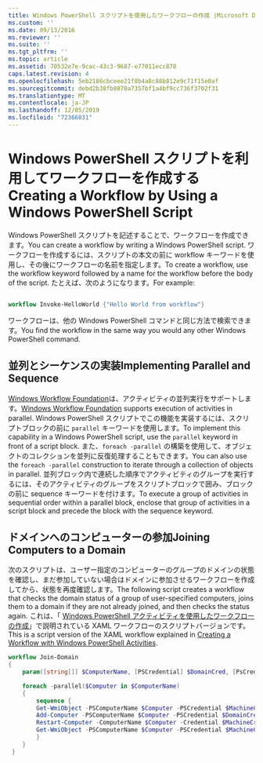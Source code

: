 ```yaml
---
title: Windows PowerShell スクリプトを使用したワークフローの作成 |Microsoft Docs
ms.custom: ''
ms.date: 09/13/2016
ms.reviewer: ''
ms.suite: ''
ms.tgt_pltfrm: ''
ms.topic: article
ms.assetid: 70532e7e-9cac-43c3-9687-e77011ecc878
caps.latest.revision: 4
ms.openlocfilehash: 5eb2186cbceee21f8b4a8c88b812e9c71f15e0af
ms.sourcegitcommit: debd2b38fb8070a7357bf1a4bf9cc736f3702f31
ms.translationtype: MT
ms.contentlocale: ja-JP
ms.lasthandoff: 12/05/2019
ms.locfileid: "72366031"
---
```

# <a name="creating-a-workflow-by-using-a-windows-powershell-script"></a><span data-ttu-id="6d9ee-102">Windows PowerShell スクリプトを利用してワークフローを作成する</span><span class="sxs-lookup"><span data-stu-id="6d9ee-102">Creating a Workflow by Using a Windows PowerShell Script</span></span>

<span data-ttu-id="6d9ee-103">Windows PowerShell スクリプトを記述することで、ワークフローを作成できます。</span><span class="sxs-lookup"><span data-stu-id="6d9ee-103">You can create a workflow by writing a Windows PowerShell script.</span></span> <span data-ttu-id="6d9ee-104">ワークフローを作成するには、スクリプトの本文の前に workflow キーワードを使用し、その後にワークフローの名前を指定します。</span><span class="sxs-lookup"><span data-stu-id="6d9ee-104">To create a workflow, use the workflow keyword followed by a name for the workflow before the body of the script.</span></span> <span data-ttu-id="6d9ee-105">たとえば、次のようになります。</span><span class="sxs-lookup"><span data-stu-id="6d9ee-105">For example:</span></span>

```powershell

workflow Invoke-HelloWorld {"Hello World from workflow"}
```

<span data-ttu-id="6d9ee-106">ワークフローは、他の Windows PowerShell コマンドと同じ方法で検索できます。</span><span class="sxs-lookup"><span data-stu-id="6d9ee-106">You find the workflow in the same way you would any other Windows PowerShell command.</span></span>

## <a name="implementing-parallel-and-sequence"></a><span data-ttu-id="6d9ee-107">並列とシーケンスの実装</span><span class="sxs-lookup"><span data-stu-id="6d9ee-107">Implementing Parallel and Sequence</span></span>

<span data-ttu-id="6d9ee-108">[Windows Workflow Foundation](https://msdn.microsoft.com/en-us/library/ms735967.aspx)は、アクティビティの並列実行をサポートします。</span><span class="sxs-lookup"><span data-stu-id="6d9ee-108">[Windows Workflow Foundation](https://msdn.microsoft.com/en-us/library/ms735967.aspx) supports execution of activities in parallel.</span></span> <span data-ttu-id="6d9ee-109">Windows PowerShell スクリプトでこの機能を実装するには、スクリプトブロックの前に `parallel` キーワードを使用します。</span><span class="sxs-lookup"><span data-stu-id="6d9ee-109">To implement this capability in a Windows PowerShell script, use the `parallel` keyword in front of a script block.</span></span> <span data-ttu-id="6d9ee-110">また、`foreach -parallel` の構築を使用して、オブジェクトのコレクションを並列に反復処理することもできます。</span><span class="sxs-lookup"><span data-stu-id="6d9ee-110">You can also use the `foreach -parallel` construction to iterate through a collection of objects in parallel.</span></span> <span data-ttu-id="6d9ee-111">並列ブロック内で連続した順序でアクティビティのグループを実行するには、そのアクティビティのグループをスクリプトブロックで囲み、ブロックの前に sequence キーワードを付けます。</span><span class="sxs-lookup"><span data-stu-id="6d9ee-111">To execute a group of activities in sequential order within a parallel block, enclose that group of activities in a script block and precede the block with the sequence keyword.</span></span>

## <a name="joining-computers-to-a-domain"></a><span data-ttu-id="6d9ee-112">ドメインへのコンピューターの参加</span><span class="sxs-lookup"><span data-stu-id="6d9ee-112">Joining Computers to a Domain</span></span>

<span data-ttu-id="6d9ee-113">次のスクリプトは、ユーザー指定のコンピューターのグループのドメインの状態を確認し、まだ参加していない場合はドメインに参加させるワークフローを作成してから、状態を再度確認します。</span><span class="sxs-lookup"><span data-stu-id="6d9ee-113">The following script creates a workflow that checks the domain status of a group of user-specified computers, joins them to a domain if they are not already joined, and then checks the status again.</span></span> <span data-ttu-id="6d9ee-114">これは、「 [Windows PowerShell アクティビティを使用したワークフローの作成](./creating-a-workflow-with-windows-powershell-activities.md)」で説明されている XAML ワークフローのスクリプトバージョンです。</span><span class="sxs-lookup"><span data-stu-id="6d9ee-114">This is a script version of the XAML workflow explained in [Creating a Workflow with Windows PowerShell Activities](./creating-a-workflow-with-windows-powershell-activities.md).</span></span>

```powershell
workflow Join-Domain
{
    param([string[]] $ComputerName, [PSCredential] $DomainCred, [PsCredential] $MachineCred)

    foreach -parallel($Computer in $ComputerName)
    {
        sequence {
        Get-WmiObject -PSComputerName $Computer -PSCredential $MachineCred
        Add-Computer -PSComputerName $Computer -PSCredential $DomainCred
        Restart-Computer -ComputerName $Computer -Credential $MachineCred -For PowerShell -Force -Wait -PSComputerName ""
        Get-WmiObject -PSComputerName $Computer -PSCredential $MachineCred
        }
    }
 }

```